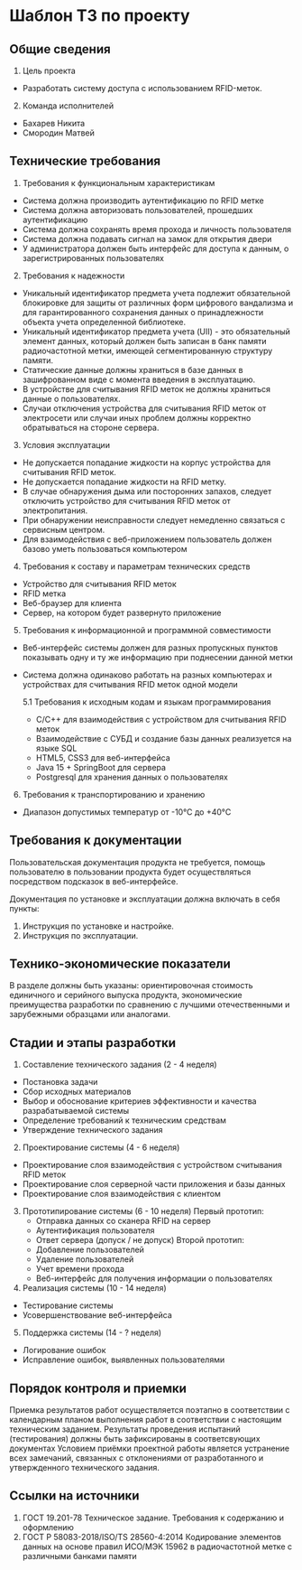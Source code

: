 # Шаблон ТЗ по проекту


## Общие сведения

1. Цель проекта
  - Разработать систему доступа с иcпользованием RFID-меток.
2. Команда исполнителей
  - Бахарев Никита
  - Смородин Матвей

## Технические требования

1. Требования к функциональным характеристикам
  - Система должна производить аутентификацию по RFID метке
  - Система должна авторизовать пользователей, прошедших аутентификацию
  - Система должна сохранять время прохода и личность пользователя
  - Система должна подавать сигнал на замок для открытия двери
  - У администратора должен быть интерфейс для доступа к данным, о зарегистрированных пользователях 
2. Требования к надежности
  - Уникальный идентификатор предмета учета подлежит обязательной блокировке для защиты от различных форм цифрового вандализма 
  и для гарантированного сохранения данных о принадлежности объекта учета определенной библиотеке.
  - Уникальный идентификатор предмета учета (UII) - это обязательный элемент данных, который должен быть записан
  в банк памяти радиочастотной метки, имеющей сегментированную структуру памяти.
  - Статические данные должны храниться в базе данных в зашифрованном виде с момента введения в эксплуатацию.
  - В устройстве для считывания RFID меток не должны храниться данные о пользователях.
  - Случаи отключения устройства для считывания RFID меток от электросети или случаи иных проблем должны корректно обратываться
       на стороне сервера.
3. Условия эксплуатации
  - Не допускается попадание жидкости на корпус устройства для считывания RFID меток.
  - Не допускается попадание жидкости на RFID метку.
  - В случае обнаружения дыма или посторонних запахов, следует отключить устройство для считывания RFID меток от электропитания.
  - При обнаружении неисправности следует немедленно связаться с сервисным центром.
  - Для взаимодействия с веб-приложением пользователь должен базово уметь пользоваться компьютером

4. Требования к составу и параметрам технических средств
  - Устройство для считывания RFID меток
  - RFID метка
  - Веб-браузер для клиента
  - Сервер, на котором будет развернуто приложение
5. Требования к информационной и программной совместимости
  - Веб-интерфейс системы должен для разных пропускных пунктов показывать одну и ту же информацию при поднесении данной метки
  - Система должна одинаково работать на разных компьютерах и устройствах для считывания RFID меток одной модели

    5.1 Требования к исходным кодам и языкам программирования
      - С/С++ для взаимодействия с устройством для считывания RFID меток
      - Взаимодействие с СУБД и создание базы данных реализуется на языке SQL
      - HTML5, CSS3 для веб-интерфейса
      - Java 15 + SpringBoot для сервера    
      - Postgresql для хранения данных о пользователях

6. Требования к транспортированию и хранению
  - Диапазон допустимых температур от -10°C до +40°C 

## Требования к документации

Пользовательская документация продукта не требуется, помощь пользователю в пользовании 
продукта будет осуществляться посредством подсказок в веб-интерфейсе.

Документация по установке и эксплуатации должна включать в себя пункты:

1) Инструкция по установке и настройке.
2) Инструкция по эксплуатации.


## Технико-экономические показатели

В разделе должны быть указаны: ориентировочная стоимость единичного и серийного выпуска продукта, экономические преимущества разработки по сравнению с лучшими отечественными и зарубежными образцами или аналогами.

## Cтадии и этапы разработки

1. Составление технического задания (2 - 4 неделя)
 - Постановка задачи
 - Сбор исходных материалов
 - Выбор и обоснование критериев эффективности и качества разрабатываемой системы
 - Определение требований к техническим средствам
 - Утверждение технического задания
2. Проектирование системы (4 - 6 неделя)
  - Проектирование слоя взаимодействия с устройством считывания RFID меток
  - Проектирование слоя серверной части приложения и базы данных
  - Проектирование слоя взаимодействия с клиентом
3. Прототипирование системы (6 - 10 неделя)
  Первый прототип:
    - Отправка данных со сканера RFID на сервер
    - Аутентификация пользователя
    - Ответ сервера (допуск / не допуск)
  Второй прототип:
    - Добавление пользователей
    - Удаление пользователей
    - Учет времени прохода
    - Веб-интерфейс для получения информации о пользователях
4. Реализация системы  (10 - 14 неделя)
  - Тестирование системы
  - Усовершенствование веб-интерфейса
5. Поддержка системы (14 - ? неделя)
  - Логирование ошибок
  - Исправление ошибок, выявленных пользователями

## Порядок контроля и приемки

  Приемка результатов работ осуществляется поэтапно в соответствии с календарным
планом выполнения работ в соответствии с настоящим техническим заданием.
Результаты проведения испытаний (тестирования) должны быть зафиксированы
в соответсвующих документах
Условием приёмки проектной работы является
устранение всех замечаний, связанных с отклонениями от разработанного
и утвержденного технического задания.

## Ссылки на источники

1. ГОСТ 19.201-78 Техническое задание. Требования к содержанию и оформлению
2. ГОСТ Р 58083-2018/ISO/TS 28560-4:2014 Кодирование элементов данных на основе правил ИСО/МЭК 15962 в радиочастотной метке с различными банками памяти

